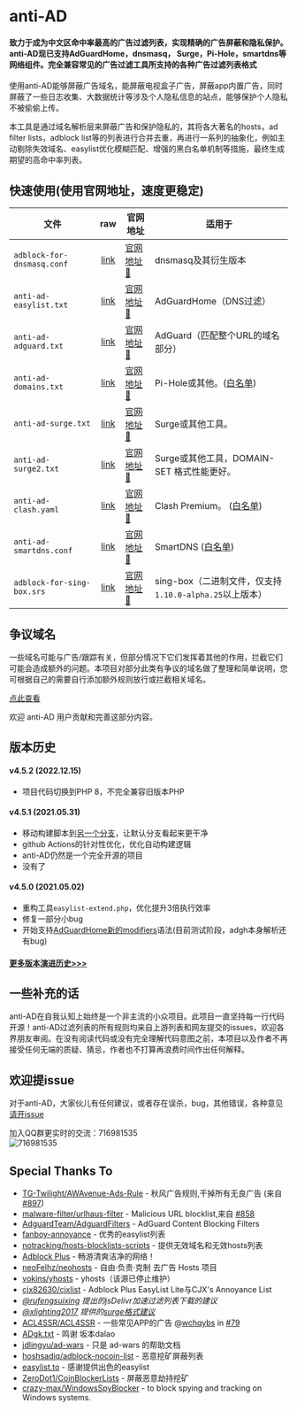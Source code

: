 # anti-AD

#### 致力于成为中文区命中率最高的广告过滤列表，实现精确的广告屏蔽和隐私保护。anti-AD现已支持AdGuardHome，dnsmasq， Surge，Pi-Hole，smartdns等网络组件。完全兼容常见的广告过滤工具所支持的各种广告过滤列表格式

使用anti-AD能够屏蔽广告域名，能屏蔽电视盒子广告，屏蔽app内置广告，同时屏蔽了一些日志收集、大数据统计等涉及个人隐私信息的站点，能够保护个人隐私不被偷偷上传。

本工具是通过域名解析层来屏蔽广告和保护隐私的，其将各大著名的hosts，ad filter lists，adblock list等的列表进行合并去重，再进行一系列的抽象化，例如主动剔除失效域名、easylist优化模糊匹配、增强的黑白名单机制等措施，最终生成期望的高命中率列表。

## 快速使用(使用官网地址，速度更稳定)

| 文件 	| raw 	| 官网地址 	| 适用于 	|
| --------------------------------	|:------------------:	| ----------------	|---------------------------------------------	|
| `adblock-for-dnsmasq.conf` 	| [link](https://raw.githubusercontent.com/privacy-protection-tools/anti-AD/master/adblock-for-dnsmasq.conf) 	| [官网地址🚀](https://anti-ad.net/anti-ad-for-dnsmasq.conf) 	| dnsmasq及其衍生版本 	|
| `anti-ad-easylist.txt` 	| [link](https://raw.githubusercontent.com/privacy-protection-tools/anti-AD/master/anti-ad-easylist.txt) 	| [官网地址🚀](https://anti-ad.net/easylist.txt)	| AdGuardHome（DNS过滤） 	|
| `anti-ad-adguard.txt` 	| [link](https://raw.githubusercontent.com/privacy-protection-tools/anti-AD/master/anti-ad-adguard.txt) 	| [官网地址🚀](https://anti-ad.net/adguard.txt)	| AdGuard（匹配整个URL的域名部分） 	|
| `anti-ad-domains.txt` 	| [link](https://raw.githubusercontent.com/privacy-protection-tools/anti-AD/master/anti-ad-domains.txt) 	| [官网地址🚀](https://anti-ad.net/domains.txt)	| Pi-Hole或其他。([白名单](https://raw.githubusercontent.com/privacy-protection-tools/dead-horse/master/anti-ad-white-list.txt)) 	|
| `anti-ad-surge.txt` 	| [link](https://raw.githubusercontent.com/privacy-protection-tools/anti-AD/master/anti-ad-surge.txt) 	| [官网地址🚀](https://anti-ad.net/surge.txt)	| Surge或其他工具。 	|
| `anti-ad-surge2.txt` 	| [link](https://raw.githubusercontent.com/privacy-protection-tools/anti-AD/master/anti-ad-surge2.txt) 	| [官网地址🚀](https://anti-ad.net/surge2.txt)	| Surge或其他工具，DOMAIN-SET 格式性能更好。 	|
| `anti-ad-clash.yaml` 	| [link](https://raw.githubusercontent.com/privacy-protection-tools/anti-AD/master/anti-ad-clash.yaml) 	| [官网地址🚀](https://anti-ad.net/clash.yaml)	| Clash Premium。 ([白名单](https://raw.githubusercontent.com/privacy-protection-tools/dead-horse/master/anti-ad-white-for-clash.yaml))	|
| `anti-ad-smartdns.conf` 	| [link](https://raw.githubusercontent.com/privacy-protection-tools/anti-AD/master/anti-ad-smartdns.conf) 	| [官网地址🚀](https://anti-ad.net/anti-ad-for-smartdns.conf) | SmartDNS ([白名单](https://raw.githubusercontent.com/privacy-protection-tools/dead-horse/master/anti-ad-white-for-smartdns.txt)) 	|
| `adblock-for-sing-box.srs` 	| [link](https://raw.githubusercontent.com/privacy-protection-tools/anti-AD/master/anti-ad-for-sing-box.srs) 	| [官网地址🚀](https://anti-ad.net/anti-ad-for-sing-box.srs) 	| sing-box（二进制文件，仅支持`1.10.0-alpha.25`以上版本） 	|

## 争议域名

一些域名可能与广告/跟踪有关，但部分情况下它们发挥着其他的作用，拦截它们可能会造成额外的问题。本项目对部分此类有争议的域名做了整理和简单说明，您可根据自己的需要自行添加额外规则放行或拦截相关域名。

[点此查看](./discretion/README.md)

欢迎 anti-AD 用户贡献和完善这部分内容。

## 版本历史

#### v4.5.2 (2022.12.15)
- 项目代码切换到PHP 8，不完全兼容旧版本PHP

#### v4.5.1 (2021.05.31)
- 移动构建脚本到[另一个分支](https://github.com/privacy-protection-tools/anti-AD/tree/adlist-maker)，让默认分支看起来更干净
- github Actions的针对性优化，优化自动构建逻辑
- anti-AD仍然是一个完全开源的项目
- 没有了

#### v4.5.0 (2021.05.02)
- 重构工具`easylist-extend.php`，优化提升3倍执行效率
- 修复一部分小bug
- 开始支持[AdGuardHome新的modifiers](https://github.com/AdguardTeam/AdGuardHome/wiki/Hosts-Blocklists#modifiers)语法(目前测试阶段，adgh本身解析还有bug)

#### [更多版本演进历史>>>](https://github.com/privacy-protection-tools/anti-AD/blob/master/changelog.md)

## 一些补充的话

anti-AD在自我认知上始终是一个非主流的小众项目。此项目一直坚持每一行代码开源！anti-AD过滤列表的所有规则均来自上游列表和网友提交的issues，欢迎各界朋友审阅。在没有阅读代码或没有完全理解代码意图之前，本项目以及作者不再接受任何无端的质疑、猜忌，作者也不打算再浪费时间作出任何解释。

## 欢迎提issue

对于anti-AD，大家伙儿有任何建议，或者存在误杀，bug，其他错误，各种意见 [请开issue](https://github.com/privacy-protection-tools/anti-AD/issues/new/choose)

加入QQ群更实时的交流：716981535 <br>
![716981535](https://user-images.githubusercontent.com/1243610/73809320-de535780-480d-11ea-82f5-15d4c3ccb0c0.png)

## Special Thanks To

- [TG-Twilight/AWAvenue-Ads-Rule](https://github.com/TG-Twilight/AWAvenue-Ads-Rule) - 秋风广告规则,干掉所有无良广告 (来自[#897](https://github.com/privacy-protection-tools/anti-AD/issues/897))
- [malware-filter/urlhaus-filter](https://gitlab.com/malware-filter/urlhaus-filter) - Malicious URL blocklist,来自 [#858](https://github.com/privacy-protection-tools/anti-AD/issues/858)
- [AdguardTeam/AdguardFilters](https://github.com/AdguardTeam/AdguardFilters) - AdGuard Content Blocking Filters
- [fanboy-annoyance](https://easylist.to/easylist/fanboy-annoyance.txt) - 优秀的easylist列表
- [notracking/hosts-blocklists-scripts](https://github.com/notracking/hosts-blocklists-scripts) - 提供无效域名和无效hosts列表
- [Adblock Plus](https://adblockplus.org/) - 畅游清爽洁净的网络！
- [neoFelhz/neohosts](https://github.com/neoFelhz/neohosts) - 自由·负责·克制 去广告 Hosts 项目
- [vokins/yhosts](https://github.com/vokins/yhosts) - yhosts（该源已停止维护）
- [cjx82630/cjxlist](https://github.com/cjx82630/cjxlist) - Adblock Plus EasyList Lite与CJX's Annoyance List
- _[@rufengsuixing](https://github.com/rufengsuixing) 提出的jsDelivr加速过滤列表下载的建议_
- _[@xlighting2017](https://github.com/xlighting2017) 提供的[surge格式建议](https://github.com/privacy-protection-tools/anti-AD/issues/29)_
- [ACL4SSR/ACL4SSR](https://github.com/ACL4SSR/ACL4SSR) - 一些常见APP的广告 @[wchqybs](https://github.com/wchqybs) in [#79](https://github.com/privacy-protection-tools/anti-AD/issues/79)
- [ADgk.txt](https://github.com/banbendalao/ADgk) - 鸣谢 坂本dalao
- [jdlingyu/ad-wars](https://github.com/jdlingyu/ad-wars) - 只是 ad-wars 的帮助文档
- [hoshsadiq/adblock-nocoin-list](https://github.com/hoshsadiq/adblock-nocoin-list) - 恶意挖矿屏蔽列表
- [easylist.to](https://easylist.to/) - 感谢提供出色的easylist
- [ZeroDot1/CoinBlockerLists](https://gitlab.com/ZeroDot1/CoinBlockerLists) - 屏蔽恶意劫持挖矿
- [crazy-max/WindowsSpyBlocker](https://github.com/crazy-max/WindowsSpyBlocker/) - to block spying and tracking on Windows systems.
